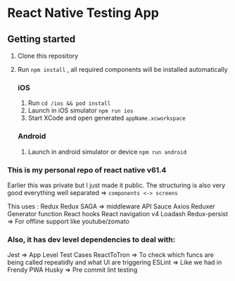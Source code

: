 # React Native Testing App

## Getting started
1. Clone this repository
2. Run `npm install` , all required components will be installed automatically

    ### iOS
      
    1. Run `cd /ios && pod install`
    2. Launch in iOS simulator `npm run ios`
    3. Start XCode and open generated `appName.xcworkspace`
    
    ### Android
    1. Launch in android simulator or device `npm run android`
    
    
###    This is my personal repo of react native v61.4
Earlier this was private but I just made it public.
The structuring is also very good everything well separated => `components <-> screens`

This uses :
Redux
Redux SAGA => middleware
API Sauce
Axios
Reduxer
Generator function
React hooks
React navigation v4
Loadash
Redux-persist => For offline support like youtube/zomato

### Also, it has dev level dependencies to deal with:

Jest => App Level Test Cases
ReactToTron => To check which funcs are being called repeatidly and what UI are triggering
ESLint => Like we had in Frendy PWA
Husky => Pre commit lint testing

